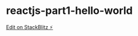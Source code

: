 # reactjs-part1-hello-world

[Edit on StackBlitz ⚡️](https://stackblitz.com/edit/reactjs-part1-hello-world)